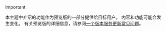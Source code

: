 > [!IMPORTANT]
> 本主题中介绍的功能作为预览版的一部分提供给目标用户。 内容和功能可能会发生变化。 有关预览版的详细信息，请参阅[一个版本服务更新常见问题](https://docs.microsoft.com/en-us/dynamics365/unified-operations/fin-and-ops/get-started/one-version)。
